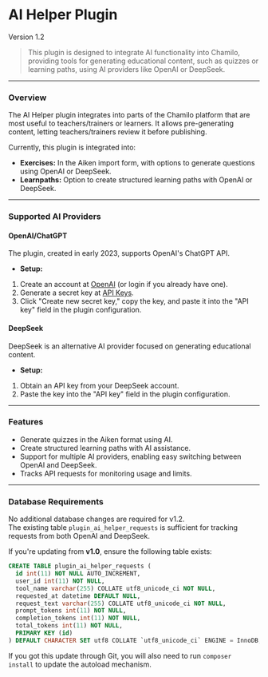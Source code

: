 AI Helper Plugin
======

Version 1.2

> This plugin is designed to integrate AI functionality into Chamilo, providing tools for generating educational content, such as quizzes or learning paths, using AI providers like OpenAI or DeepSeek.

---

### Overview

The AI Helper plugin integrates into parts of the Chamilo platform that are most useful to teachers/trainers or learners. It allows pre-generating content, letting teachers/trainers review it before publishing.

Currently, this plugin is integrated into:

- **Exercises:** In the Aiken import form, with options to generate questions using OpenAI or DeepSeek.
- **Learnpaths:** Option to create structured learning paths with OpenAI or DeepSeek.

---

### Supported AI Providers

#### OpenAI/ChatGPT
The plugin, created in early 2023, supports OpenAI's ChatGPT API.
- **Setup:**
1. Create an account at [OpenAI](https://platform.openai.com/signup) (or login if you already have one).
2. Generate a secret key at [API Keys](https://platform.openai.com/account/api-keys).
3. Click "Create new secret key," copy the key, and paste it into the "API key" field in the plugin configuration.

#### DeepSeek
DeepSeek is an alternative AI provider focused on generating educational content.
- **Setup:**
1. Obtain an API key from your DeepSeek account.
2. Paste the key into the "API key" field in the plugin configuration.

---

### Features

- Generate quizzes in the Aiken format using AI.
- Create structured learning paths with AI assistance.
- Support for multiple AI providers, enabling easy switching between OpenAI and DeepSeek.
- Tracks API requests for monitoring usage and limits.

---

### Database Requirements

No additional database changes are required for v1.2.  
The existing table `plugin_ai_helper_requests` is sufficient for tracking requests from both OpenAI and DeepSeek.

If you're updating from **v1.0**, ensure the following table exists:

```sql
CREATE TABLE plugin_ai_helper_requests (
  id int(11) NOT NULL AUTO_INCREMENT,
  user_id int(11) NOT NULL,
  tool_name varchar(255) COLLATE utf8_unicode_ci NOT NULL,
  requested_at datetime DEFAULT NULL,
  request_text varchar(255) COLLATE utf8_unicode_ci NOT NULL,
  prompt_tokens int(11) NOT NULL,
  completion_tokens int(11) NOT NULL,
  total_tokens int(11) NOT NULL,
  PRIMARY KEY (id)
) DEFAULT CHARACTER SET utf8 COLLATE `utf8_unicode_ci` ENGINE = InnoDB;
```
If you got this update through Git, you will also need to run `composer install` to update the autoload mechanism.
